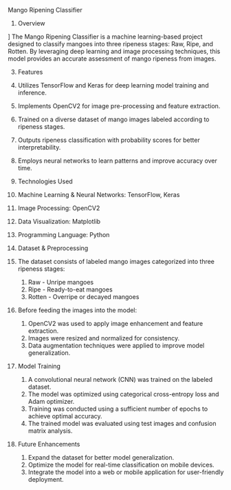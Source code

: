 Mango Ripening Classifier

1. Overview

]  The Mango Ripening Classifier is a machine learning-based project designed to classify mangoes into three ripeness stages: Raw, Ripe, and Rotten.
   By leveraging deep learning and image processing techniques, this model provides an accurate assessment of mango ripeness from images.

3. Features

 1. Utilizes TensorFlow and Keras for deep learning model training and inference.
 2. Implements OpenCV2 for image pre-processing and feature extraction.
 3. Trained on a diverse dataset of mango images labeled according to ripeness stages.
 4. Outputs ripeness classification with probability scores for better interpretability.
 5. Employs neural networks to learn patterns and improve accuracy over time.

3. Technologies Used

 1. Machine Learning & Neural Networks: TensorFlow, Keras
 2. Image Processing: OpenCV2
 3. Data Visualization: Matplotlib
 4. Programming Language: Python

4. Dataset & Preprocessing

 1. The dataset consists of labeled mango images categorized into three ripeness stages:
     1. Raw - Unripe mangoes
     2. Ripe - Ready-to-eat mangoes
     3. Rotten - Overripe or decayed mangoes

 2. Before feeding the images into the model:
    
    1. OpenCV2 was used to apply image enhancement and feature extraction.
    2. Images were resized and normalized for consistency.
    3. Data augmentation techniques were applied to improve model generalization.

5. Model Training
     
     1. A convolutional neural network (CNN) was trained on the labeled dataset.
     2. The model was optimized using categorical cross-entropy loss and Adam optimizer.
     3. Training was conducted using a sufficient number of epochs to achieve optimal accuracy.
     4. The trained model was evaluated using test images and confusion matrix analysis.

6. Future Enhancements

   1. Expand the dataset for better model generalization.
   2. Optimize the model for real-time classification on mobile devices.
   3. Integrate the model into a web or mobile application for user-friendly deployment.
